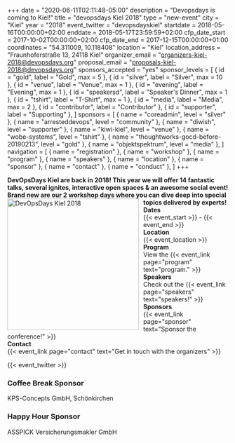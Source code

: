 +++
date = "2020-06-11T02:11:48-05:00"
description = "Devopsdays is coming to Kiel!"
title = "devopsdays Kiel 2018"
type = "new-event"
city = "Kiel"
year = "2018"
event_twitter = "devopsdayskiel"
startdate = 2018-05-16T00:00:00+02:00
enddate = 2018-05-17T23:59:59+02:00
cfp_date_start = 2017-10-02T00:00:00+02:00
cfp_date_end = 2017-12-15T00:00:00+01:00
coordinates = "54.311009, 10.118408"
location = "Kiel"
location_address = "Fraunhoferstraße 13, 24118 Kiel"
organizer_email = "organizers-kiel-2018@devopsdays.org"
proposal_email = "proposals-kiel-2018@devopsdays.org"
sponsors_accepted = "yes"
sponsor_levels = [
    { id = "gold", label = "Gold", max = 5 },
    { id = "silver", label = "Silver", max = 10 },
    { id = "venue", label = "Venue", max = 1 },
    { id = "evening", label = "Evening", max = 1 },
    { id = "speakersd", label = "Speaker's Dinner", max = 1 },
    { id = "tshirt", label = "T-Shirt", max = 1 },
    { id = "media", label = "Media", max = 2 },
    { id = "contributor", label = "Contributor" },
    { id = "supporter", label = "Supporting" },
]
sponsors = [
    { name = "coreadmin", level = "silver" },
    { name = "arresteddevops", level = "community" },
    { name = "diwish", level = "supporter" },
    { name = "kiwi-kiel", level = "venue" },
    { name = "wobe-systems", level = "tshirt" },
    { name = "thoughtworks-gocd-before-20190213", level = "gold" },
    { name = "objektspektrum", level = "media" },
]
navigation = [
    { name = "registration" },
    { name = "workshop" },
    { name = "program" },
    { name = "speakers" },
    { name = "location" },
    { name = "sponsor" },
    { name = "contact" },
    { name = "conduct" },
]
+++
<!--
<div style="text-align:center;">
  {{< event_logo >}}
</div>
-->

<strong>
  DevOpsDays Kiel are back in 2018! This year we will offer 14 fantastic talks, several ignites, interactive open spaces & an awesome social event! Brand new are our 2 workshop days where you can dive deep into special topics delivered by experts!
</strong>

<img alt="DevOpsDays Kiel 2018" src="/events/2018/kiel/logo.jpg" style="float:left;width:300px;height:300px;padding-right:10px"/>


<div class = "row">
  <div class = "col-md-2">
    <strong>Dates</strong>
  </div>
  <div class = "col-md-8">
    {{< event_start >}} - {{< event_end >}}
  </div>
</div>

<div class = "row">
  <div class = "col-md-2">
    <strong>Location</strong>
  </div>
  <div class = "col-md-8">
    {{< event_location >}}
  </div>
</div>

<!-- <div class = "row">
  <div class = "col-md-2">
    <strong>Register</strong>
  </div>
  <div class = "col-md-8">
    {{< event_link page="registration" text="Register to attend the conference!" >}}
  </div>
</div> -->

<!--<div class = "row">
  <div class = "col-md-2">
    <strong>Propose</strong>
  </div>
  <div class = "col-md-8">
    <a target="_blank" href="https://docs.google.com/forms/d/e/1FAIpQLSfIa7r1bDphxIk5k1hclulDDH7xeFbjqMiVNMg1s8nwWBPR7Q/viewform">Propose a talk!"</a>
  </div>
</div>-->

<div class = "row">
  <div class = "col-md-2">
    <strong>Program</strong>
  </div>
  <div class = "col-md-8">
    View the {{< event_link page="program" text="program." >}}
  </div>
</div>

<div class = "row">
  <div class = "col-md-2">
    <strong>Speakers</strong>
  </div>
  <div class = "col-md-8">
    Check out the {{< event_link page="speakers" text="speakers!" >}}
  </div>
</div>

<div class = "row">
  <div class = "col-md-2">
    <strong>Sponsors</strong>
  </div>
  <div class = "col-md-8">
    {{< event_link page="sponsor" text="Sponsor the conference!" >}}
  </div>
</div>

<div class = "row">
  <div class = "col-md-2">
    <strong>Contact</strong>
  </div>
  <div class = "col-md-8">
    {{< event_link page="contact" text="Get in touch with the organizers" >}}
  </div>
</div>

<!-- Uncomment if you added your city twitter name -->
{{< event_twitter >}}

### Coffee Break Sponsor

KPS-Concepts GmbH, Schönkirchen

### Happy Hour Sponsor

ASSPICK Versicherungsmakler GmbH
